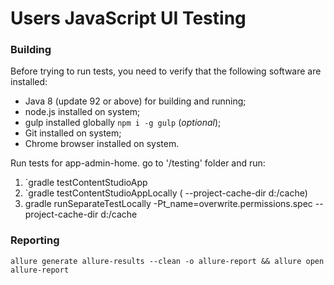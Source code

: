 Users JavaScript UI Testing
===

### Building

Before trying to run tests, you need to verify that the following software are installed:

* Java 8 (update 92 or above) for building and running;
* node.js installed on system;
* gulp installed globally `npm i -g gulp` (_optional_);
* Git installed on system;
* Chrome browser installed on system.

Run tests for app-admin-home.
go to '/testing' folder and run:
  1. `gradle testContentStudioApp
  2. `gradle testContentStudioAppLocally  ( --project-cache-dir d:/cache)
  3. gradle runSeparateTestLocally -Pt_name=overwrite.permissions.spec  --project-cache-dir d:/cache
  

### Reporting

```
allure generate allure-results --clean -o allure-report && allure open allure-report
```

